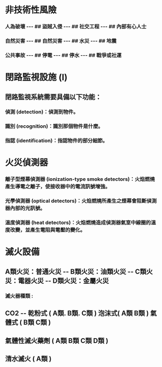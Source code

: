  # 非技術性風險

  ### 人為破壞 --- ## 盜賊入侵 --- ## 社交工程 --- ## 內部有心人士
  ### 自然災害 --- ## 自然災害 --- ## 水災 --- ## 地震
  ### 公共事故 --- ##	停電 ---	## 停水 ---	## 戰爭或社運

 # 閉路監視設施 (I)

 ## 閉路監視系統需要具備以下功能：
 
### 偵測 (detection)：偵測到物件。
### 識別 (recognition)：識別那個物件是什麼。
### 指認 (identification)：指認物件的部分細節。

# 火災偵測器 
### 離子型煙幕偵測器 (ionization-type smoke detectors)：火焰燃燒產生導電之離子，使接收器中的電流訊號增強。
### 光學偵測器 (optical detectors)：火焰燃燒所產生之煙幕會阻斷偵測器內部的光訊號。
### 溫度偵測器 (heat detectors)：火焰燃燒造成偵測器氣室中線圈的溫度改變，並產生電阻與電壓的變化。

# 滅火設備  
## A類火災：普通火災  -- B類火災：油類火災  -- C類火災：電器火災  --  D類火災：金屬火災 

### 滅火器種類 : 
## CO2 -- 乾粉式 ( A類. B類. C類 )  泡沫式( A類 B類 ) 氣體式 ( B類 C類 )
## 氣體性滅火藥劑 ( A類 B類 C類 D類 )
## 清水滅火 ( A類 )


 

